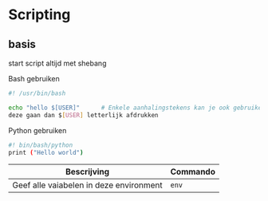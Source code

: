 # Scripting 
## basis
start script altijd met shebang

Bash gebruiken
```sh
#! /usr/bin/bash

echo "hello $[USER]"      # Enkele aanhalingstekens kan je ook gebruiken maar 
deze gaan dan $[USER] letterlijk afdrukken

```
Python gebruiken
```sh
#! bin/bash/python
print ("Hello world")
```


| Bescrijving| Commando|
|---|---|
| Geef alle vaiabelen in deze environment| `env`|

